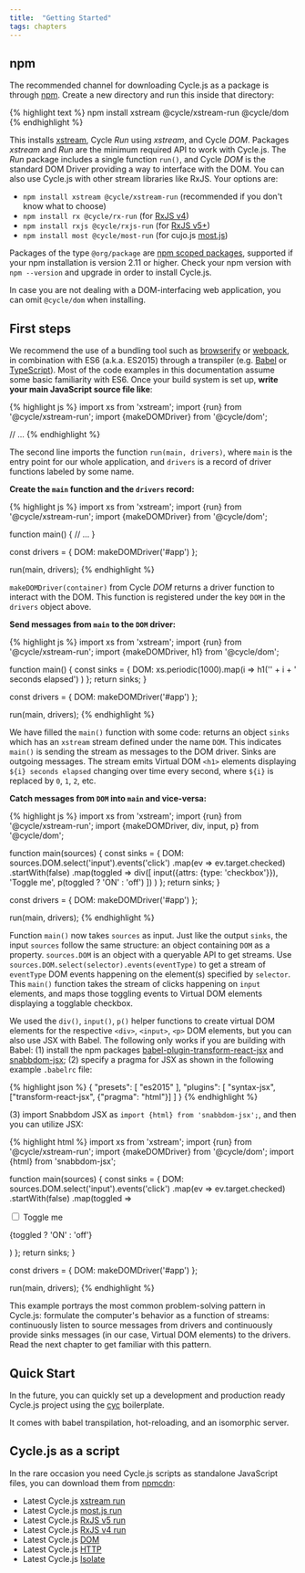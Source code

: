 ```yaml
---
title:  "Getting Started"
tags: chapters
---
```


<h2 id="npm">npm</h2>

The recommended channel for downloading Cycle.js as a package is through [npm](http://npmjs.org/). Create a new directory and run this inside that directory:

{% highlight text %}
npm install xstream @cycle/xstream-run @cycle/dom
{% endhighlight %}

This installs [xstream](http://staltz.com/xstream), Cycle *Run* using *xstream*, and Cycle *DOM*. Packages *xstream* and *Run* are the minimum required API to work with Cycle.js. The *Run* package includes a single function `run()`, and Cycle *DOM* is the standard DOM Driver providing a way to interface with the DOM. You can also use Cycle.js with other stream libraries like RxJS. Your options are:

- `npm install xstream @cycle/xstream-run` (recommended if you don't know what to choose)
- `npm install rx @cycle/rx-run` (for [RxJS v4](https://github.com/Reactive-Extensions/RxJS))
- `npm install rxjs @cycle/rxjs-run` (for [RxJS v5+](http://reactivex.io/rxjs))
- `npm install most @cycle/most-run` (for cujo.js [most.js](https://github.com/cujojs/most))

Packages of the type `@org/package` are [npm scoped packages](https://docs.npmjs.com/getting-started/scoped-packages), supported if your npm installation is version 2.11 or higher. Check your npm version with `npm --version` and upgrade in order to install Cycle.js.

In case you are not dealing with a DOM-interfacing web application, you can omit `@cycle/dom` when installing.

<h2 id="first-steps">First steps</h2>

We recommend the use of a bundling tool such as [browserify](http://browserify.org/) or [webpack](http://webpack.github.io/), in combination with ES6 (a.k.a. ES2015) through a transpiler (e.g. [Babel](http://babeljs.io/) or [TypeScript](http://typescriptlang.org/)). Most of the code examples in this documentation assume some basic familiarity with ES6. Once your build system is set up, **write your main JavaScript source file like**:

{% highlight js %}
import xs from 'xstream';
import {run} from '@cycle/xstream-run';
import {makeDOMDriver} from '@cycle/dom';

// ...
{% endhighlight %}

The second line imports the function `run(main, drivers)`, where `main` is the entry point for our whole application, and `drivers` is a record of driver functions labeled by some name.

**Create the `main` function and the `drivers` record:**

{% highlight js %}
import xs from 'xstream';
import {run} from '@cycle/xstream-run';
import {makeDOMDriver} from '@cycle/dom';

function main() {
  // ...
}

const drivers = {
  DOM: makeDOMDriver('#app')
};

run(main, drivers);
{% endhighlight %}

`makeDOMDriver(container)` from Cycle *DOM* returns a driver function to interact with the DOM. This function is registered under the key `DOM` in the `drivers` object above.

**Send messages from `main` to the `DOM` driver:**

{% highlight js %}
import xs from 'xstream';
import {run} from '@cycle/xstream-run';
import {makeDOMDriver, h1} from '@cycle/dom';

function main() {
  const sinks = {
    DOM: xs.periodic(1000).map(i =>
      h1('' + i + ' seconds elapsed')
    )
  };
  return sinks;
}

const drivers = {
  DOM: makeDOMDriver('#app')
};

run(main, drivers);
{% endhighlight %}

We have filled the `main()` function with some code: returns an object `sinks` which has an `xstream` stream defined under the name `DOM`. This indicates `main()` is sending the stream as messages to the DOM driver. Sinks are outgoing messages. The stream emits Virtual DOM `<h1>` elements displaying `${i} seconds elapsed` changing over time every second, where `${i}` is replaced by `0`, `1`, `2`, etc.

**Catch messages from `DOM` into `main` and vice-versa:**

{% highlight js %}
import xs from 'xstream';
import {run} from '@cycle/xstream-run';
import {makeDOMDriver, div, input, p} from '@cycle/dom';

function main(sources) {
  const sinks = {
    DOM: sources.DOM.select('input').events('click')
      .map(ev => ev.target.checked)
      .startWith(false)
      .map(toggled =>
        div([
          input({attrs: {type: 'checkbox'}}), 'Toggle me',
          p(toggled ? 'ON' : 'off')
        ])
      )
  };
  return sinks;
}

const drivers = {
  DOM: makeDOMDriver('#app')
};

run(main, drivers);
{% endhighlight %}

Function `main()` now takes `sources` as input. Just like the output `sinks`, the input `sources` follow the same structure: an object containing `DOM` as a property. `sources.DOM` is an object with a queryable API to get streams. Use `sources.DOM.select(selector).events(eventType)` to get a stream of `eventType` DOM events happening on the element(s) specified by `selector`. This `main()` function takes the stream of clicks happening on `input` elements, and maps those toggling events to Virtual DOM elements displaying a togglable checkbox.

We used the `div()`, `input()`, `p()` helper functions to create virtual DOM elements for the respective `<div>`, `<input>`, `<p>` DOM elements, but you can also use JSX with Babel. The following only works if you are building with Babel: (1) install the npm packages  [babel-plugin-transform-react-jsx](http://babeljs.io/docs/plugins/transform-react-jsx/) and [snabbdom-jsx](https://www.npmjs.com/package/snabbdom-jsx); (2) specify a pragma for JSX as shown in the following example `.babelrc` file:

{% highlight json %}
{
  "presets": [
    "es2015"
  ],
  "plugins": [
    "syntax-jsx",
    ["transform-react-jsx", {"pragma": "html"}]
  ]
}
{% endhighlight %}

(3) import Snabbdom JSX as `import {html} from 'snabbdom-jsx';`, and then you can utilize JSX:

{% highlight html %}
import xs from 'xstream';
import {run} from '@cycle/xstream-run';
import {makeDOMDriver} from '@cycle/dom';
import {html} from 'snabbdom-jsx';

function main(sources) {
  const sinks = {
    DOM: sources.DOM.select('input').events('click')
      .map(ev => ev.target.checked)
      .startWith(false)
      .map(toggled =>
        <div>
          <input type="checkbox" /> Toggle me
          <p>{toggled ? 'ON' : 'off'}</p>
        </div>
      )
  };
  return sinks;
}

const drivers = {
  DOM: makeDOMDriver('#app')
};

run(main, drivers);
{% endhighlight %}

This example portrays the most common problem-solving pattern in Cycle.js: formulate the computer's behavior as a function of streams: continuously listen to source messages from drivers and continuously provide sinks messages (in our case, Virtual DOM elements) to the drivers. Read the next chapter to get familiar with this pattern.

<h2 id="quick-start">Quick Start</h2>

In the future, you can quickly set up a development and production ready Cycle.js project using the [cyc](https://github.com/edge/cyc) boilerplate.

It comes with babel transpilation, hot-reloading, and an isomorphic server.

<h2 id="cyclejs-as-a-script">Cycle.js as a script</h2>

In the rare occasion you need Cycle.js scripts as standalone JavaScript files, you can download them from [npmcdn](https://npmcdn.com):

- Latest Cycle.js [xstream run](https://npmcdn.com/@cycle/xstream-run/dist/cycle.js)
- Latest Cycle.js [most.js run](https://npmcdn.com/@cycle/most-run/dist/cycle-most-run.js)
- Latest Cycle.js [RxJS v5 run](https://npmcdn.com/@cycle/rxjs-run/dist/cycle.js)
- Latest Cycle.js [RxJS v4 run](https://npmcdn.com/@cycle/rx-run/dist/cycle.js)
- Latest Cycle.js [DOM](https://npmcdn.com/@cycle/dom/dist/cycle-dom.js)
- Latest Cycle.js [HTTP](https://npmcdn.com/@cycle/http/dist/cycle-http-driver.js)
- Latest Cycle.js [Isolate](https://npmcdn.com/@cycle/isolate/dist/cycle-isolate.js)
